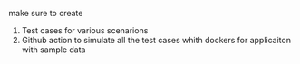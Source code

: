 make sure to create 
1. Test cases for various scenarions
2. Github action to simulate all the test cases whith dockers for applicaiton with sample data